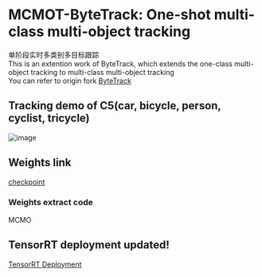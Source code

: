 # MCMOT-ByteTrack: One-shot multi-class multi-object tracking </br>
单阶段实时多类别多目标跟踪
</br>
This is an extention work of ByteTrack, which extends the one-class multi-object tracking to multi-class multi-object tracking
</br>
You can refer to origin fork [ByteTrack](https://github.com/ifzhang/ByteTrack)
## Tracking demo of C5(car, bicycle, person, cyclist, tricycle)
![image](https://github.com/CaptainEven/MCMOT-ByteTrack/blob/master/test_13.gif)

## Weights link
[checkpoint](https://pan.baidu.com/s/10HO98nJ5Sm_KXNi9EDW08w?pwd=MCMO)
### Weights extract code
MCMO

## TensorRT deployment updated!
[TensorRT Deployment](https://github.com/CaptainEven/ByteTrack-MCMOT-TensorRT)
